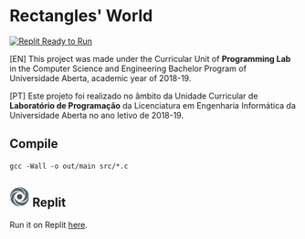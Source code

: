 # Rectangles' World

[![Replit Ready to Run](https://img.shields.io/badge/Replit-Ready_to_Run-informational?logo=replit&labelColor=white)](https://replit.com/@DiogoAntao/UAbrectanglesWorld)

[EN] This project was made under the Curricular Unit of **Programming Lab** in the Computer Science and Engineering Bachelor Program of Universidade Aberta, academic year of 2018-19.

[PT] Este projeto foi realizado no âmbito da Unidade Curricular de **Laboratório de Programação** da Licenciatura em Engenharia Informática da Universidade Aberta no ano letivo de 2018-19.

## Compile
	gcc -Wall -o out/main src/*.c
	
## <a href="https://replit.com/"><img src="https://raw.githubusercontent.com/4ntony4/UAb/eba38fc374dc7ba986ecfb0b1a54e4c4ccc5117b/img/logos/replit/replit.svg" alt="Replit" width="35"></a> Replit
Run it on Replit [here](https://replit.com/@DiogoAntao/UAbrectanglesWorld).
